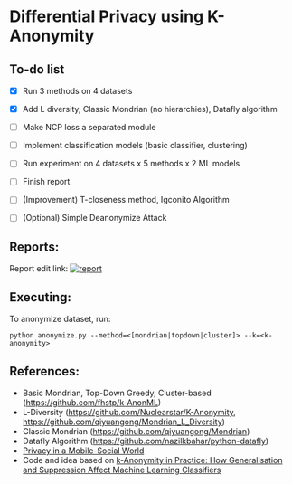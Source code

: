 # Differential Privacy using K-Anonymity
## To-do list
- [x] Run 3 methods on 4 datasets 
- [x] Add L diversity, Classic Mondrian (no hierarchies), Datafly algorithm
- [ ] Make NCP loss a separated module
- [ ] Implement classification models (basic classifier, clustering)
- [ ] Run experiment on 4 datasets x 5 methods x 2 ML models
- [ ] Finish report
- [ ] (Improvement) T-closeness method, Igconito Algorithm
- [ ] (Optional) Simple Deanonymize Attack


## Reports:
Report edit link:
[![report](https://img.shields.io/badge/latex-%23008080.svg?style=for-the-badge&logo=latex&logoColor=white)](https://www.overleaf.com/4786864492ypscdyrmpwzd)


## Executing:
To anonymize dataset, run:
```
python anonymize.py --method=<[mondrian|topdown|cluster]> --k=<k-anonymity>
```

## References:
- Basic Mondrian, Top-Down Greedy, Cluster-based (https://github.com/fhstp/k-AnonML)
- L-Diversity (https://github.com/Nuclearstar/K-Anonymity, https://github.com/qiyuangong/Mondrian_L_Diversity)
- Classic Mondrian (https://github.com/qiyuangong/Mondrian)
- Datafly Algorithm (https://github.com/nazilkbahar/python-datafly)
- [Privacy in a Mobile-Social World](https://courses.cs.duke.edu//fall12/compsci590.3/slides/lec3.pdf)
- Code and idea based on [k-Anonymity in Practice: How Generalisation and Suppression Affect Machine Learning Classifiers](https://arxiv.org/abs/2102.04763)
